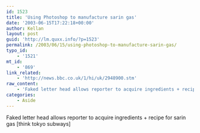 ```yaml
---
id: 1523
title: 'Using Photoshop to manufacture sarin gas'
date: '2003-06-15T17:22:18+00:00'
author: Kellan
layout: post
guid: 'http://lm.quxx.info/?p=1523'
permalink: /2003/06/15/using-photoshop-to-manufacture-sarin-gas/
typo_id:
    - '1521'
mt_id:
    - '869'
link_related:
    - 'http://news.bbc.co.uk/1/hi/uk/2948900.stm'
raw_content:
    - 'Faked letter head allows reporter to acquire ingredients + recipe for sarin gas [think tokyo subways]'
categories:
    - Aside
---
```


Faked letter head allows reporter to acquire ingredients + recipe for sarin gas \[think tokyo subways\]